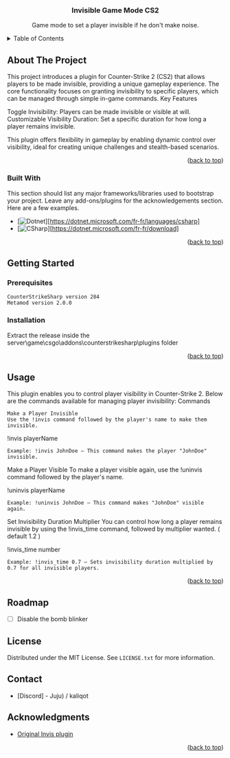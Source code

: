 # 
<!-- Improved compatibility of back to top link: See: https://github.com/othneildrew/Best-README-Template/pull/73 -->
<a id="readme-top"></a>
<!--
*** Thanks for checking out the Best-README-Template. If you have a suggestion
*** that would make this better, please fork the repo and create a pull request
*** or simply open an issue with the tag "enhancement".
*** Don't forget to give the project a star!
*** Thanks again! Now go create something AMAZING! :D
-->



<!-- PROJECT SHIELDS -->
<!--
*** I'm using markdown "reference style" links for readability.
*** Reference links are enclosed in brackets [ ] instead of parentheses ( ).
*** See the bottom of this document for the declaration of the reference variables
*** for contributors-url, forks-url, etc. This is an optional, concise syntax you may use.
*** https://www.markdownguide.org/basic-syntax/#reference-style-links
-->
<!-- PROJECT LOGO -->
<br />
<div align="center">
  <h3 align="center">Invisible Game Mode CS2</h3>
  <p align="center">
    Game mode to set a player invisible if he don't make noise.
    <br />
  </p>
</div>



<!-- TABLE OF CONTENTS -->
<details>
  <summary>Table of Contents</summary>
  <ol>
    <li>
      <a href="#about-the-project">About The Project</a>
      <ul>
        <li><a href="#built-with">Built With</a></li>
      </ul>
    </li>
    <li>
      <a href="#getting-started">Getting Started</a>
      <ul>
        <li><a href="#prerequisites">Prerequisites</a></li>
        <li><a href="#installation">Installation</a></li>
      </ul>
    </li>
    <li><a href="#usage">Usage</a></li>
    <li><a href="#roadmap">Roadmap</a></li>
    <li><a href="#contributing">Contributing</a></li>
    <li><a href="#license">License</a></li>
    <li><a href="#contact">Contact</a></li>
    <li><a href="#acknowledgments">Acknowledgments</a></li>
  </ol>
</details>



<!-- ABOUT THE PROJECT -->
## About The Project

This project introduces a plugin for Counter-Strike 2 (CS2) that allows players to be made invisible, providing a unique gameplay experience. The core functionality focuses on granting invisibility to specific players, which can be managed through simple in-game commands.
Key Features

  Toggle Invisibility: Players can be made invisible or visible at will.
  Customizable Visibility Duration: Set a specific duration for how long a player remains invisible.

This plugin offers flexibility in gameplay by enabling dynamic control over visibility, ideal for creating unique challenges and stealth-based scenarios.
<p align="right">(<a href="#readme-top">back to top</a>)</p>



### Built With

This section should list any major frameworks/libraries used to bootstrap your project. Leave any add-ons/plugins for the acknowledgements section. Here are a few examples.

* [![Dotnet][Dotnet]][https://dotnet.microsoft.com/fr-fr/languages/csharp]
* [![CSharp][CSharp]][https://dotnet.microsoft.com/fr-fr/download]

<p align="right">(<a href="#readme-top">back to top</a>)</p>

<!-- GETTING STARTED -->
## Getting Started
### Prerequisites

    CounterStrikeSharp version 284
    Metamod version 2.0.0


### Installation
Extract the release inside the server\game\csgo\addons\counterstrikesharp\plugins folder

<p align="right">(<a href="#readme-top">back to top</a>)</p>



<!-- USAGE EXAMPLES -->
## Usage
This plugin enables you to control player visibility in Counter-Strike 2. Below are the commands available for managing player invisibility:
Commands

    Make a Player Invisible
    Use the !invis command followed by the player's name to make them invisible.

!invis playerName

    Example: !invis JohnDoe – This command makes the player "JohnDoe" invisible.

Make a Player Visible
To make a player visible again, use the !uninvis command followed by the player's name.

!uninvis playerName

    Example: !uninvis JohnDoe – This command makes "JohnDoe" visible again.

Set Invisibility Duration Multiplier
You can control how long a player remains invisible by using the !invis_time command, followed by multiplier wanted. ( default 1.2 )

!invis_time number

    Example: !invis_time 0.7 – Sets invisibility duration multiplied by 0.7 for all invisible players.

<p align="right">(<a href="#readme-top">back to top</a>)</p>


<!-- ROADMAP -->
## Roadmap
- [ ] Disable the bomb blinker

<!-- LICENSE -->
## License

Distributed under the MIT License. See `LICENSE.txt` for more information.




<!-- CONTACT -->
## Contact

- [Discord] - Juju) / kaliqot



<!-- ACKNOWLEDGMENTS -->
## Acknowledgments

* [Original Invis plugin](https://github.com/maniolos/InvisPlugin)


<p align="right">(<a href="#readme-top">back to top</a>)</p>



<!-- MARKDOWN LINKS & IMAGES -->
<!-- https://www.markdownguide.org/basic-syntax/#reference-style-links -->
[Dotnet]: https://img.shields.io/badge/.NET-5C2D91?style=for-the-badge&logo=.net&logoColor=white
[CSharp]: https://img.shields.io/badge/C%23-239120?style=for-the-badge&logo=c-sharp&logoColor=white
